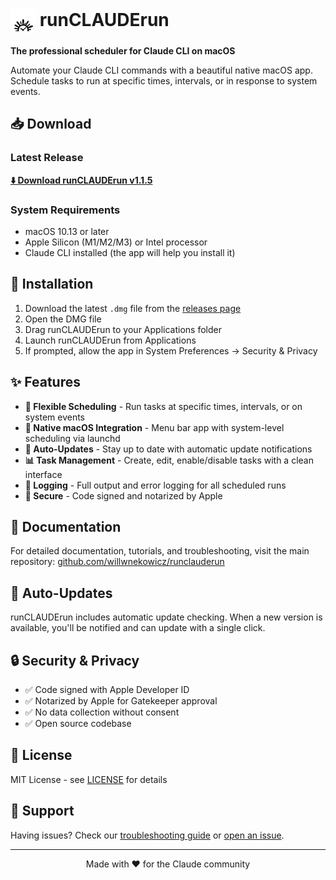 # <img src="https://raw.githubusercontent.com/runCLAUDErun/releases/main/runCLAUDErun_logo.svg" width="40" align="center" alt="runCLAUDErun Logo"> runCLAUDErun

**The professional scheduler for Claude CLI on macOS**

Automate your Claude CLI commands with a beautiful native macOS app. Schedule tasks to run at specific times, intervals, or in response to system events.

## 📥 Download

### Latest Release
**[⬇️ Download runCLAUDErun v1.1.5](https://github.com/runCLAUDErun/releases/releases/latest)**

### System Requirements
- macOS 10.13 or later
- Apple Silicon (M1/M2/M3) or Intel processor
- Claude CLI installed (the app will help you install it)

## 🚀 Installation

1. Download the latest `.dmg` file from the [releases page](https://github.com/runCLAUDErun/releases/releases)
2. Open the DMG file
3. Drag runCLAUDErun to your Applications folder
4. Launch runCLAUDErun from Applications
5. If prompted, allow the app in System Preferences → Security & Privacy

## ✨ Features

- **📅 Flexible Scheduling** - Run tasks at specific times, intervals, or on system events
- **🎯 Native macOS Integration** - Menu bar app with system-level scheduling via launchd
- **🔄 Auto-Updates** - Stay up to date with automatic update notifications
- **📊 Task Management** - Create, edit, enable/disable tasks with a clean interface
- **📝 Logging** - Full output and error logging for all scheduled runs
- **🔐 Secure** - Code signed and notarized by Apple

## 📖 Documentation

For detailed documentation, tutorials, and troubleshooting, visit the main repository:
[github.com/willwnekowicz/runclauderun](https://github.com/willwnekowicz/runclauderun)

## 🔄 Auto-Updates

runCLAUDErun includes automatic update checking. When a new version is available, you'll be notified and can update with a single click.

## 🔒 Security & Privacy

- ✅ Code signed with Apple Developer ID
- ✅ Notarized by Apple for Gatekeeper approval
- ✅ No data collection without consent
- ✅ Open source codebase

## 📝 License

MIT License - see [LICENSE](LICENSE) for details

## 🤝 Support

Having issues? Check our [troubleshooting guide](https://github.com/willwnekowicz/runclauderun#troubleshooting) or [open an issue](https://github.com/willwnekowicz/runclauderun/issues).

---

<p align="center">
  Made with ❤️ for the Claude community
</p>